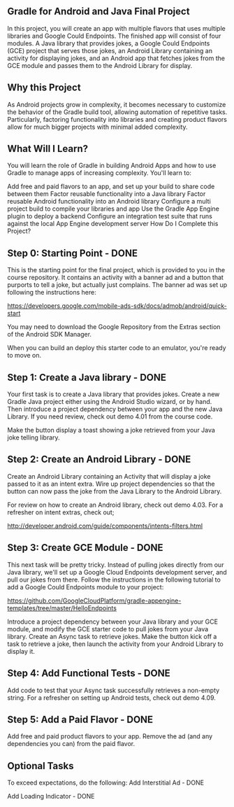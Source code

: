 ## Gradle for Android and Java Final Project

In this project, you will create an app with multiple flavors that uses multiple libraries and Google Could Endpoints. The finished app will consist of four modules. A Java library that provides jokes, a Google Could Endpoints (GCE) project that serves those jokes, an Android Library containing an activity for displaying jokes, and an Android app that fetches jokes from the GCE module and passes them to the Android Library for display.

## Why this Project

As Android projects grow in complexity, it becomes necessary to customize the behavior of the Gradle build tool, allowing automation of repetitive tasks. Particularly, factoring functionality into libraries and creating product flavors allow for much bigger projects with minimal added complexity.

## What Will I Learn?
You will learn the role of Gradle in building Android Apps and how to use Gradle to manage apps of increasing complexity. You'll learn to:

Add free and paid flavors to an app, and set up your build to share code between them
Factor reusable functionality into a Java library
Factor reusable Android functionality into an Android library
Configure a multi project build to compile your libraries and app
Use the Gradle App Engine plugin to deploy a backend
Configure an integration test suite that runs against the local App Engine development server
How Do I Complete this Project?

## Step 0: Starting Point - DONE
This is the starting point for the final project, which is provided to you in the course repository. It contains an activity with a banner ad and a button that purports to tell a joke, but actually just complains. The banner ad was set up following the instructions here:

https://developers.google.com/mobile-ads-sdk/docs/admob/android/quick-start

You may need to download the Google Repository from the Extras section of the Android SDK Manager.

When you can build an deploy this starter code to an emulator, you're ready to move on.

## Step 1: Create a Java library - DONE
Your first task is to create a Java library that provides jokes. Create a new Gradle Java project either using the Android Studio wizard, or by hand. Then introduce a project dependency between your app and the new Java Library. If you need review, check out demo 4.01 from the course code.

Make the button display a toast showing a joke retrieved from your Java joke telling library.

## Step 2: Create an Android Library - DONE
Create an Android Library containing an Activity that will display a joke passed to it as an intent extra. Wire up project dependencies so that the button can now pass the joke from the Java Library to the Android Library.

For review on how to create an Android library, check out demo 4.03. For a refresher on intent extras, check out;

http://developer.android.com/guide/components/intents-filters.html

## Step 3: Create GCE Module - DONE
This next task will be pretty tricky. Instead of pulling jokes directly from our Java library, we'll set up a Google Cloud Endpoints development server, and pull our jokes from there. Follow the instructions in the following tutorial to add a Google Could Endpoints module to your project:

https://github.com/GoogleCloudPlatform/gradle-appengine-templates/tree/master/HelloEndpoints

Introduce a project dependency between your Java library and your GCE module, and modify the GCE starter code to pull jokes from your Java library. Create an Async task to retrieve jokes. Make the button kick off a task to retrieve a joke, then launch the activity from your Android Library to display it.

## Step 4: Add Functional Tests - DONE
Add code to test that your Async task successfully retrieves a non-empty string. For a refresher on setting up Android tests, check out demo 4.09.

## Step 5: Add a Paid Flavor - DONE
Add free and paid product flavors to your app. Remove the ad (and any dependencies you can) from the paid flavor.

## Optional Tasks
To exceed expectations, do the following:
Add Interstitial Ad - DONE

Add Loading Indicator - DONE